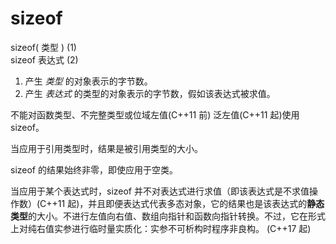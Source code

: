 # sizeof

sizeof( 类型 )	  (1)	
sizeof 表达式	    (2)	
1) 产生 _类型_ 的对象表示的字节数。
2) 产生 _表达式_ 的类型的对象表示的字节数，假如该表达式被求值。

不能对函数类型、不完整类型或位域左值(C++11 前) 泛左值(C++11 起)使用 sizeof。

当应用于引用类型时，结果是被引用类型的大小。

sizeof 的结果始终非零，即使应用于空类。

当应用于某个表达式时，sizeof 并不对表达式进行求值（即该表达式是不求值操作数）(C++11 起)，并且即便表达式代表多态对象，它的结果也是该表达式的**静态类型**的大小。不进行左值向右值、数组向指针和函数向指针转换。不过，它在形式上对纯右值实参进行临时量实质化：实参不可析构时程序非良构。 (C++17 起)

